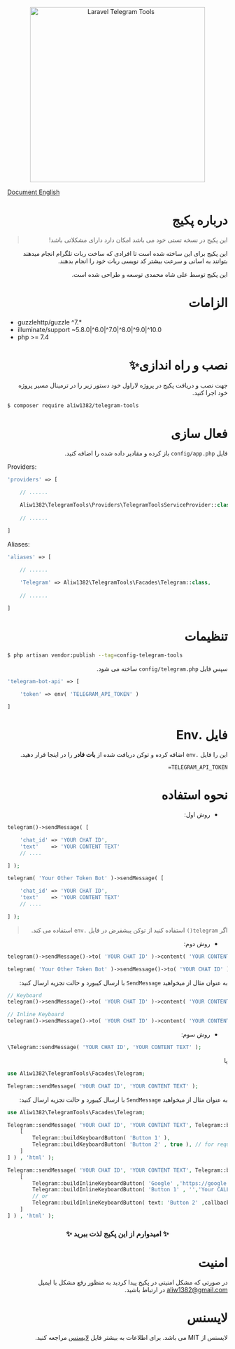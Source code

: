 
<p align="center"><img width="400" src="https://github.com/aliw1382/telegram-tools/assets/22743719/f7c7bef0-3b39-4f5a-868d-cc8d54410a67" alt="Laravel Telegram Tools"></p>

[Document English](README.md)

<div dir="rtl">

# درباره پکیج

> این پکیج در نسخه تستی خود می باشد امکان دارد دارای مشکلاتی باشد!

<p>این پکیج برای این ساخته شده است تا افرادی که ساخت ربات تلگرام انجام میدهند بتوانند به اسانی و سرعت بیشتر کد نویسی ربات خود را انجام بدهند.</p>
<p>این پکیج توسط علی شاه محمدی توسعه و طراحی شده است.</p>

# الزامات

<div dir="ltr">

* guzzlehttp/guzzle ^7.*
* illuminate/support ~5.8.0|^6.0|^7.0|^8.0|^9.0|^10.0
* php >= 7.4
</div>

# نصب و راه اندازی✨

<p>جهت نصب و دریافت پکیج در پروژه لاراول خود دستور زیر را در ترمینال مسیر پروژه خود اجرا کنید.</p>

<div dir="ltr">

```bash
$ composer require aliw1382/telegram-tools
```
</div>

# فعال سازی

فایل `config/app.php` باز کرده و مقادیر داده شده را اضافه کنید.

<div dir="ltr">

Providers:
```php
'providers' => [

    // ......
    
    Aliw1382\TelegramTools\Providers\TelegramToolsServiceProvider::class,
    
    // ......

]
```

Aliases:

```php
'aliases' => [

    // ......
    
    'Telegram' => Aliw1382\TelegramTools\Facades\Telegram::class,
    
    // ......

]
```
</div>



# تنظیمات

<div dir="ltr">

```bash
$ php artisan vendor:publish --tag=config-telegram-tools
```
</div>

سپس فایل `config/telegram.php` ساخته می شود.

<div dir="ltr">

```php
'telegram-bot-api' => [

    'token' => env( 'TELEGRAM_API_TOKEN' )
    
]
```
</div>

# فایل .Env

این را فایل `.env` اضافه کرده و توکن دریافت شده از **بات فادر** را در اینجا قرار دهید.

<div dir="rtl">

```dotenv
TELEGRAM_API_TOKEN=
```
</div>


# نحوه استفاده

* روش اول:

<div dir="ltr">

```php
telegram()->sendMessage( [

    'chat_id' => 'YOUR CHAT ID',
    'text'    => 'YOUR CONTENT TEXT'
    // ....

] );

telegram( 'Your Other Token Bot' )->sendMessage( [

    'chat_id' => 'YOUR CHAT ID',
    'text'    => 'YOUR CONTENT TEXT'
    // ....

] );
```
</div>

> اگر `telegram()` استفاده کنید از توکن پیشفرض در فایل `.env` استفاده می کند.

* روش دوم:

<div dir="ltr">

```php
telegram()->sendMessage()->to( 'YOUR CHAT ID' )->content( 'YOUR CONTENT TEXT' )->send();

telegram( 'Your Other Token Bot' )->sendMessage()->to( 'YOUR CHAT ID' )->content( 'YOUR CONTENT TEXT' )->send();
```
</div>

به عنوان مثال از میخواهید `SendMessage` با ارسال کیبورد و حالت تجزیه ارسال کنید:
<div dir="ltr">

```php
// Keyboard
telegram()->sendMessage()->to( 'YOUR CHAT ID' )->content( 'YOUR CONTENT TEXT' )->parseMode( 'html' )->button( 'Button 1' )->button( 'Button 2' )->send();

// Inline Keyboard
telegram()->sendMessage()->to( 'YOUR CHAT ID' )->content( 'YOUR CONTENT TEXT' )->parseMode( 'MarkdownV2' )->button( 'Google' , 'https://google.com' )->buttonWithCallback( 'Button 1' , 'Your Callback Data' )->send();
```
</div>

* روش سوم:

<div dir="ltr">

```php
\Telegram::sendMessage( 'YOUR CHAT ID', 'YOUR CONTENT TEXT' );
```
</div>
یا
<div dir="ltr">

```php
use Aliw1382\TelegramTools\Facades\Telegram;

Telegram::sendMessage( 'YOUR CHAT ID', 'YOUR CONTENT TEXT' );
```
</div>

به عنوان مثال از میخواهید `SendMessage` با ارسال کیبورد و حالت تجزیه ارسال کنید:

<div dir="ltr">

```php
use Aliw1382\TelegramTools\Facades\Telegram;

Telegram::sendMessage( 'YOUR CHAT ID', 'YOUR CONTENT TEXT', Telegram::buildKeyBoard( [
    [
        Telegram::buildKeyboardButton( 'Button 1' ),
        Telegram::buildKeyboardButton( 'Button 2' , true ), // for request contact
    ]
] ) , 'html' );

Telegram::sendMessage( 'YOUR CHAT ID', 'YOUR CONTENT TEXT', Telegram::buildInlineKeyBoard( [
    [
        Telegram::buildInlineKeyboardButton( 'Google' ,'https://google.com'),
        Telegram::buildInlineKeyboardButton( 'Button 1' , '','Your CALLBACK DATA' ),
        // or
        Telegram::buildInlineKeyboardButton( text: 'Button 2' ,callback_data: 'Your CALLBACK DATA' ),
    ]
] ) , 'html' );

```
</div>

<h3 align="center">✨ امیدوارم از این پکیج لذت ببرید ✨</h2>

# امنیت
در صورتی که مشکل امنیتی در پکیج پیدا کردید به منظور رفع مشکل با ایمیل aliw1382@gmail.com در ارتباط باشید.

# لایسنس
لایسنس از MIT می باشد.
برای اطلاعات به بیشتر فایل
[لایسنس](LICENSE)
مراجعه کنید. 

</div>
